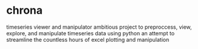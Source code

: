 # chrona
timeseries viewer and manipulator
ambitious project to preproccess, view, explore, and manipulate timeseries data using python
an attempt to streamline the countless hours of excel plotting and manipulation

